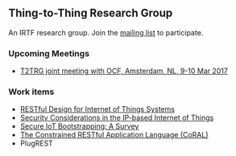 ## Thing-to-Thing Research Group

An IRTF research group. Join the [mailing list](https://www.irtf.org/mailman/listinfo/t2trg) to participate.

### Upcoming Meetings

* [T2TRG joint meeting with OCF, Amsterdam, NL, 9-10 Mar 2017](https://github.com/t2trg/2017-03-ocf)

### Work items

* [RESTful Design for Internet of Things Systems](https://github.com/t2trg/t2trg-rest-iot)
* [Security Considerations in the IP-based Internet of Things](https://github.com/t2trg/iot-seccons)
* [Secure IoT Bootstrapping: A Survey](https://github.com/t2trg/sbootstrapping)
* [The Constrained RESTful Application Language (CoRAL)](https://datatracker.ietf.org/doc/draft-hartke-t2trg-coral/)
* PlugREST
